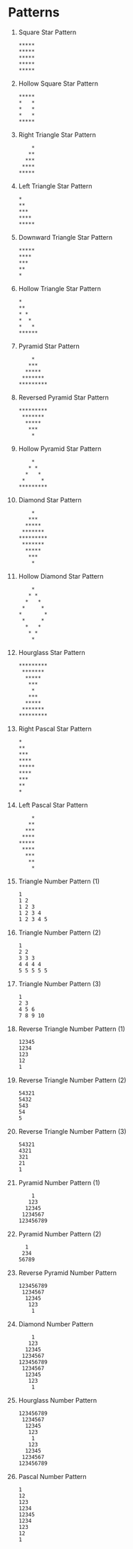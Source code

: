 # Patterns

1.  Square Star Pattern

        *****
        *****
        *****
        *****
        *****

2.  Hollow Square Star Pattern

        *****
        *   *
        *   *
        *   *
        *****

3.  Right Triangle Star Pattern

            *
           **
          ***
         ****
        *****

4.  Left Triangle Star Pattern

        *
        **
        ***
        ****
        *****

5.  Downward Triangle Star Pattern

        *****
        ****
        ***
        **
        *

6.  Hollow Triangle Star Pattern

        *
        **
        * *
        *  *
        *   *
        ******

7.  Pyramid Star Pattern

            *
           ***
          *****
         *******
        *********

8.  Reversed Pyramid Star Pattern

        *********
         *******
          *****
           ***
            *

9.  Hollow Pyramid Star Pattern

            *
           * *
          *   *
         *     *
        *********

10. Diamond Star Pattern

            *
           ***
          *****
         *******
        *********
         *******
          *****
           ***
            *

11. Hollow Diamond Star Pattern

            *
           * *
          *   *
         *     *
        *       *
         *     *
          *   *
           * *
            *

12. Hourglass Star Pattern

        *********
         *******
          *****
           ***
            *
           ***
          *****
         *******
        *********

13. Right Pascal Star Pattern

        *
        **
        ***
        ****
        *****
        ****
        ***
        **
        *

14. Left Pascal Star Pattern

            *
           **
          ***
         ****
        *****
         ****
          ***
           **
            *

15. Triangle Number Pattern (1)

        1
        1 2
        1 2 3
        1 2 3 4
        1 2 3 4 5

16. Triangle Number Pattern (2)

        1
        2 2
        3 3 3
        4 4 4 4
        5 5 5 5 5

17. Triangle Number Pattern (3)

        1
        2 3
        4 5 6
        7 8 9 10

18. Reverse Triangle Number Pattern (1)

        12345
        1234
        123
        12
        1

19. Reverse Triangle Number Pattern (2)

        54321
        5432
        543
        54
        5

20. Reverse Triangle Number Pattern (3)

        54321
        4321
        321
        21
        1

21. Pyramid Number Pattern (1)

            1
           123
          12345
         1234567
        123456789

22. Pyramid Number Pattern (2)

          1
         234
        56789

23. Reverse Pyramid Number Pattern

        123456789
         1234567
          12345
           123
            1

24. Diamond Number Pattern

            1
           123
          12345
         1234567
        123456789
         1234567
          12345
           123
            1

25. Hourglass Number Pattern

        123456789
         1234567
          12345
           123
            1
           123
          12345
         1234567
        123456789

26. Pascal Number Pattern

        1
        12
        123
        1234
        12345
        1234
        123
        12
        1
